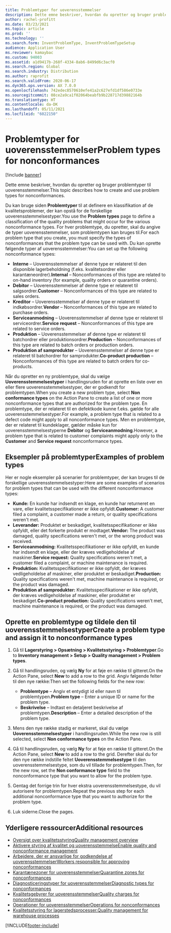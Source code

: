 ```yaml
---
title: Problemtyper for uoverensstemmelser
description: Dette emne beskriver, hvordan du opretter og bruger problemtyper til uoverensstemmelser.
author: rachel-profitt
ms.date: 03/23/2021
ms.topic: article
ms.prod: ''
ms.technology: ''
ms.search.form: InventProblemType, InventProblemTypeSetup
audience: Application User
ms.reviewer: kamaybac
ms.custom: 94003
ms.assetid: a1d9417b-268f-4334-8ab6-8499d6c3acf0
ms.search.region: Global
ms.search.industry: Distribution
ms.author: raprofit
ms.search.validFrom: 2020-06-17
ms.dyn365.ops.version: AX 7.0.0
ms.openlocfilehash: 742edec8570610efe41a2c627efd1df586e0733e
ms.sourcegitcommit: 08ce2a9ca1f02064beabfb9b228717d39882164b
ms.translationtype: HT
ms.contentlocale: da-DK
ms.lasthandoff: 05/11/2021
ms.locfileid: "6022150"
---
```

# <a name="problem-types-for-nonconformances"></a><span data-ttu-id="b1ab5-103">Problemtyper for uoverensstemmelser</span><span class="sxs-lookup"><span data-stu-id="b1ab5-103">Problem types for nonconformances</span></span>

[!include [banner](../includes/banner.md)]

<span data-ttu-id="b1ab5-104">Dette emne beskriver, hvordan du opretter og bruger problemtyper til uoverensstemmelser.</span><span class="sxs-lookup"><span data-stu-id="b1ab5-104">This topic describes how to create and use problem types for nonconformances.</span></span>

<span data-ttu-id="b1ab5-105">Du kan bruge siden **Problemtyper** til at definere en klassifikation af de kvalitetsproblemer, der kan opstå for de forskellige uoverensstemmelsestyper.</span><span class="sxs-lookup"><span data-stu-id="b1ab5-105">You use the **Problem types** page to define a classification of the quality problems that might occur for the various nonconformance types.</span></span> <span data-ttu-id="b1ab5-106">For hver problemtype, du opretter, skal du angive de typer uoverensstemmelser, som problemtypen kan bruges til.</span><span class="sxs-lookup"><span data-stu-id="b1ab5-106">For each problem type that you create, you must specify the types of nonconformances that the problem type can be used with.</span></span> <span data-ttu-id="b1ab5-107">Du kan oprette følgende typer af uoverensstemmelser:</span><span class="sxs-lookup"><span data-stu-id="b1ab5-107">You can set up the following nonconformance types:</span></span>

- <span data-ttu-id="b1ab5-108">**Interne** – Uoverensstemmelser af denne type er relateret til den disponible lagerbeholdning (f.eks. kvalitetsordrer eller karantæneordrer).</span><span class="sxs-lookup"><span data-stu-id="b1ab5-108">**Internal** – Nonconformances of this type are related to on-hand inventory (for example, quality orders or quarantine orders).</span></span>
- <span data-ttu-id="b1ab5-109">**Debitor** – Uoverensstemmelser af denne type er relateret til salgsordrer.</span><span class="sxs-lookup"><span data-stu-id="b1ab5-109">**Customer** – Nonconformances of this type are related to sales orders.</span></span>
- <span data-ttu-id="b1ab5-110">**Kreditor** – Uoverensstemmelser af denne type er relateret til indkøbsordrer.</span><span class="sxs-lookup"><span data-stu-id="b1ab5-110">**Vendor** – Nonconformances of this type are related to purchase orders.</span></span>
- <span data-ttu-id="b1ab5-111">**Serviceanmodning** – Uoverensstemmelser af denne type er relateret til serviceordrer.</span><span class="sxs-lookup"><span data-stu-id="b1ab5-111">**Service request** – Nonconformances of this type are related to service orders.</span></span>
- <span data-ttu-id="b1ab5-112">**Produktion** – Uoverensstemmelser af denne type er relateret til batchordrer eller produktionsordrer.</span><span class="sxs-lookup"><span data-stu-id="b1ab5-112">**Production** – Nonconformances of this type are related to batch orders or production orders.</span></span>
- <span data-ttu-id="b1ab5-113">**Produktion af samprodukter** – Uoverensstemmelser af denne type er relateret til batchordrer for samprodukter.</span><span class="sxs-lookup"><span data-stu-id="b1ab5-113">**Co-product production** – Nonconformances of this type are related to batch orders for co-products.</span></span>

<span data-ttu-id="b1ab5-114">Når du opretter en ny problemtype, skal du vælge **Uoverensstemmelsestyper** i handlingsruden for at oprette en liste over en eller flere uoverensstemmelsestyper, der er godkendt for problemtypen.</span><span class="sxs-lookup"><span data-stu-id="b1ab5-114">When you create a new problem type, select **Non conformance types** on the Action Pane to create a list of one or more nonconformance types that are authorized for the problem type.</span></span> <span data-ttu-id="b1ab5-115">En problemtype, der er relateret til en defektkode kunne f.eks. gælde for alle uoverensstemmelsestyper.</span><span class="sxs-lookup"><span data-stu-id="b1ab5-115">For example, a problem type that is related to a defect code might apply to all nonconformance types.</span></span> <span data-ttu-id="b1ab5-116">Men en problemtype, der er relateret til kundeklager, gælder måske kun for uoverensstemmelsestyperne **Debitor** og **Serviceanmodning**.</span><span class="sxs-lookup"><span data-stu-id="b1ab5-116">However, a problem type that is related to customer complaints might apply only to the **Customer** and **Service request** nonconformance types.</span></span>

## <a name="examples-of-problem-types"></a><span data-ttu-id="b1ab5-117">Eksempler på problemtyper</span><span class="sxs-lookup"><span data-stu-id="b1ab5-117">Examples of problem types</span></span>

<span data-ttu-id="b1ab5-118">Her er nogle eksempler på scenarier for problemtyper, der kan bruges til de forskellige uoverensstemmelsestyper:</span><span class="sxs-lookup"><span data-stu-id="b1ab5-118">Here are some examples of scenarios for problem types that can be used with the different nonconformance types:</span></span>

- <span data-ttu-id="b1ab5-119">**Kunde:** En kunde har indsendt en klage, en kunde har returneret en vare, eller kvalitetsspecifikationer er ikke opfyldt.</span><span class="sxs-lookup"><span data-stu-id="b1ab5-119">**Customer:** A customer filed a complaint, a customer made a return, or quality specifications weren't met.</span></span>
- <span data-ttu-id="b1ab5-120">**Leverandør:** Produktet er beskadiget, kvalitetsspecifikationer er ikke opfyldt, eller det forkerte produkt er modtaget.</span><span class="sxs-lookup"><span data-stu-id="b1ab5-120">**Vendor:** The product was damaged, quality specifications weren't met, or the wrong product was received.</span></span>
- <span data-ttu-id="b1ab5-121">**Serviceanmodning:** Kvalitetsspecifikationer er ikke opfyldt, en kunde har indsendt en klage, eller der kræves vedligeholdelse af maskiner.</span><span class="sxs-lookup"><span data-stu-id="b1ab5-121">**Service request:** Quality specifications weren't met, a customer filed a complaint, or machine maintenance is required.</span></span>
- <span data-ttu-id="b1ab5-122">**Produktion:** Kvalitetsspecifikationer er ikke opfyldt, der kræves vedligeholdelse af maskiner, eller produktet er beskadiget.</span><span class="sxs-lookup"><span data-stu-id="b1ab5-122">**Production:** Quality specifications weren't met, machine maintenance is required, or the product was damaged.</span></span>
- <span data-ttu-id="b1ab5-123">**Produktion af samprodukter:** Kvalitetsspecifikationer er ikke opfyldt, der kræves vedligeholdelse af maskiner, eller produktet er beskadiget.</span><span class="sxs-lookup"><span data-stu-id="b1ab5-123">**Co-product production:** Quality specifications weren't met, machine maintenance is required, or the product was damaged.</span></span>

## <a name="create-a-problem-type-and-assign-it-to-nonconformance-types"></a><span data-ttu-id="b1ab5-124">Oprette en problemtype og tildele den til uoverensstemmelsestyper</span><span class="sxs-lookup"><span data-stu-id="b1ab5-124">Create a problem type and assign it to nonconformance types</span></span>

1. <span data-ttu-id="b1ab5-125">Gå til **Lagerstyring \> Opsætning \> Kvalitetsstyring \> Problemtyper**.</span><span class="sxs-lookup"><span data-stu-id="b1ab5-125">Go to **Inventory management \> Setup \> Quality management \> Problem types**.</span></span>
1. <span data-ttu-id="b1ab5-126">Gå til handlingsruden, og vælg **Ny** for at føje en række til gitteret.</span><span class="sxs-lookup"><span data-stu-id="b1ab5-126">On the Action Pane, select **New** to add a row to the grid.</span></span> <span data-ttu-id="b1ab5-127">Angiv følgende felter til den nye række:</span><span class="sxs-lookup"><span data-stu-id="b1ab5-127">Then set the following fields for the new row:</span></span>

    - <span data-ttu-id="b1ab5-128">**Problemtype** – Angiv et entydigt id eller navn til problemtypen.</span><span class="sxs-lookup"><span data-stu-id="b1ab5-128">**Problem type** – Enter a unique ID or name for the problem type.</span></span>
    - <span data-ttu-id="b1ab5-129">**Beskrivelse** – Indtast en detaljeret beskrivelse af problemtypen.</span><span class="sxs-lookup"><span data-stu-id="b1ab5-129">**Description** – Enter a detailed description of the problem type.</span></span>

1. <span data-ttu-id="b1ab5-130">Mens den nye række stadig er markeret, skal du vælge **Uoverensstemmelsestyper** i handlingsruden.</span><span class="sxs-lookup"><span data-stu-id="b1ab5-130">While the new row is still selected, select **Non conformance types** on the Action Pane.</span></span>
1. <span data-ttu-id="b1ab5-131">Gå til handlingsruden, og vælg **Ny** for at føje en række til gitteret.</span><span class="sxs-lookup"><span data-stu-id="b1ab5-131">On the Action Pane, select **New** to add a row to the grid.</span></span> <span data-ttu-id="b1ab5-132">Derefter skal du for den nye række indstille feltet **Uoverensstemmelsestype** til den uoverensstemmelsestype, som du vil tillade for problemtypen.</span><span class="sxs-lookup"><span data-stu-id="b1ab5-132">Then, for the new row, set the **Non conformance type** field to the nonconformance type that you want to allow for the problem type.</span></span>
1. <span data-ttu-id="b1ab5-133">Gentag det forrige trin for hver ekstra uoverensstemmelsestype, du vil autorisere for problemtypen.</span><span class="sxs-lookup"><span data-stu-id="b1ab5-133">Repeat the previous step for each additional nonconformance type that you want to authorize for the problem type.</span></span>
1. <span data-ttu-id="b1ab5-134">Luk siderne.</span><span class="sxs-lookup"><span data-stu-id="b1ab5-134">Close the pages.</span></span>

## <a name="additional-resources"></a><span data-ttu-id="b1ab5-135">Yderligere ressourcer</span><span class="sxs-lookup"><span data-stu-id="b1ab5-135">Additional resources</span></span>

- [<span data-ttu-id="b1ab5-136">Oversigt over kvalitetsstyring</span><span class="sxs-lookup"><span data-stu-id="b1ab5-136">Quality management overview</span></span>](quality-management-processes.md)
- [<span data-ttu-id="b1ab5-137">Aktivere styring af kvalitet og uoverensstemmelse</span><span class="sxs-lookup"><span data-stu-id="b1ab5-137">Enable quality and nonconformance management</span></span>](enable-quality-management.md)
- [<span data-ttu-id="b1ab5-138">Arbejdere, der er ansvarlige for godkendelse af uoverensstemmelser</span><span class="sxs-lookup"><span data-stu-id="b1ab5-138">Workers responsible for approving nonconformances</span></span>](quality-responsible-workers.md)
- [<span data-ttu-id="b1ab5-139">Karantænezoner for uoverensstemmelser</span><span class="sxs-lookup"><span data-stu-id="b1ab5-139">Quarantine zones for nonconformances</span></span>](quality-quarantine-zones.md)
- [<span data-ttu-id="b1ab5-140">Diagnosticeringstyper for uoverensstemmelser</span><span class="sxs-lookup"><span data-stu-id="b1ab5-140">Diagnostic types for nonconformances</span></span>](quality-diagnostic-types.md)
- [<span data-ttu-id="b1ab5-141">Kvalitetsgebyrer for uoverensstemmelser</span><span class="sxs-lookup"><span data-stu-id="b1ab5-141">Quality charges for nonconformances</span></span>](quality-charges.md)
- [<span data-ttu-id="b1ab5-142">Operationer for uoverensstemmelser</span><span class="sxs-lookup"><span data-stu-id="b1ab5-142">Operations for nonconformances</span></span>](quality-operations.md)
- [<span data-ttu-id="b1ab5-143">Kvalitetsstyring for lagerstedsprocesser.</span><span class="sxs-lookup"><span data-stu-id="b1ab5-143">Quality management for warehouse processes</span></span>](quality-management-for-warehouses-processes.md)

[!INCLUDE[footer-include](../../includes/footer-banner.md)]
